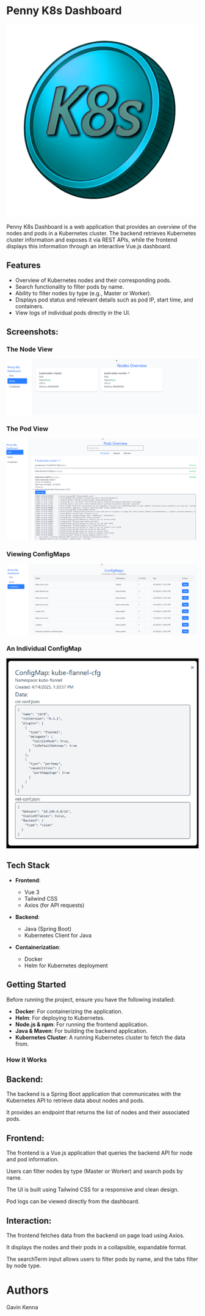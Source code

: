 # Penny K8s Dashboard

![Logo](./.assets/pennyK8s.png)

Penny K8s Dashboard is a web application that provides an overview of the nodes and pods in a Kubernetes cluster. The backend retrieves Kubernetes cluster information and exposes it via REST APIs, while the frontend displays this information through an interactive Vue.js dashboard.

## Features

- Overview of Kubernetes nodes and their corresponding pods.
- Search functionality to filter pods by name.
- Ability to filter nodes by type (e.g., Master or Worker).
- Displays pod status and relevant details such as pod IP, start time, and containers.
- View logs of individual pods directly in the UI.

## Screenshots:
### The Node View
![Node dashboard](./docs/assets/penny-nodes.png)

### The Pod View
![Pod dashboard](./docs/assets/penny-pods.png)

### Viewing ConfigMaps
![ConfigMap dashboard](./docs/assets/penny-configmaps.png)

### An Individual ConfigMap
![Individual ConfigMap dashboard](./docs/assets/penny-config.png)


## Tech Stack

- **Frontend**:
  - Vue 3
  - Tailwind CSS
  - Axios (for API requests)

- **Backend**:
  - Java (Spring Boot)
  - Kubernetes Client for Java

- **Containerization**:
  - Docker
  - Helm for Kubernetes deployment

## Getting Started



Before running the project, ensure you have the following installed:

- **Docker**: For containerizing the application.
- **Helm**: For deploying to Kubernetes.
- **Node.js & npm**: For running the frontend application.
- **Java & Maven**: For building the backend application.
- **Kubernetes Cluster**: A running Kubernetes cluster to fetch the data from.

### How it Works
## Backend:

The backend is a Spring Boot application that communicates with the Kubernetes API to retrieve data about nodes and pods.

It provides an endpoint that returns the list of nodes and their associated pods.

## Frontend:

The frontend is a Vue.js application that queries the backend API for node and pod information.

Users can filter nodes by type (Master or Worker) and search pods by name.

The UI is built using Tailwind CSS for a responsive and clean design.

Pod logs can be viewed directly from the dashboard.

## Interaction:

The frontend fetches data from the backend on page load using Axios.

It displays the nodes and their pods in a collapsible, expandable format.

The searchTerm input allows users to filter pods by name, and the tabs filter by node type.

# Authors
Gavin Kenna
